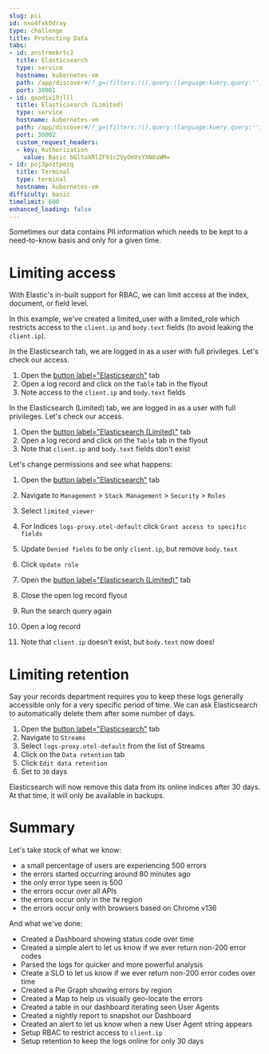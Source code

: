 ```yaml
---
slug: pii
id: nxo4fxk0dray
type: challenge
title: Protecting Data
tabs:
- id: anstrmekrtc2
  title: Elasticsearch
  type: service
  hostname: kubernetes-vm
  path: /app/discover#/?_g=(filters:!(),query:(language:kuery,query:''),refreshInterval:(pause:!t,value:60000),time:(from:now-1h,to:now))&_a=(breakdownField:log.level,columns:!(),dataSource:(type:esql),filters:!(),hideChart:!f,interval:auto,query:(esql:'FROM%20logs-proxy.otel-default'),sort:!(!('@timestamp',desc)))
  port: 30001
- id: qxodixi0jlll
  title: Elasticsearch (Limited)
  type: service
  hostname: kubernetes-vm
  path: /app/discover#/?_g=(filters:!(),query:(language:kuery,query:''),refreshInterval:(pause:!t,value:60000),time:(from:now-1h,to:now))&_a=(breakdownField:log.level,columns:!(),dataSource:(type:esql),filters:!(),hideChart:!f,interval:auto,query:(esql:'FROM%20logs-proxy.otel-default'),sort:!(!('@timestamp',desc)))
  port: 30002
  custom_request_headers:
  - key: Authorization
    value: Basic bGltaXRlZF91c2VyOmVsYXN0aWM=
- id: poj3poztpezq
  title: Terminal
  type: terminal
  hostname: kubernetes-vm
difficulty: basic
timelimit: 600
enhanced_loading: false
---
```

Sometimes our data contains PII information which needs to be kept to a need-to-know basis and only for a given time.

# Limiting access

With Elastic's in-built support for RBAC, we can limit access at the index, document, or field level.

In this example, we've created a limited_user with a limited_role which restricts access to the `client.ip` and `body.text` fields (to avoid leaking the `client.ip`).

In the Elasticsearch tab, we are logged in as a user with full privileges. Let's check our access.
1. Open the [button label="Elasticsearch"](tab-0) tab
2. Open a log record and click on the `Table` tab in the flyout
3. Note access to the `client.ip` and `body.text` fields

In the Elasticsearch (Limited) tab, we are logged in as a user with full privileges. Let's check our access.

1. Open the [button label="Elasticsearch (Limited)"](tab-1) tab
2. Open a log record and click on the `Table` tab in the flyout
3. Note that `client.ip` and `body.text` fields don't exist

Let's change permissions and see what happens:

1. Open the [button label="Elasticsearch"](tab-0) tab
2. Navigate to `Management` > `Stack Management` > `Security` > `Roles`
3. Select `limited_viewer`
4. For Indices `logs-proxy.otel-default` click `Grant access to specific fields`
5. Update `Denied fields` to be only `client.ip`, but remove `body.text`
6. Click `Update role`

1. Open the [button label="Elasticsearch (Limited)"](tab-1) tab
2. Close the open log record flyout
3. Run the search query again
4. Open a log record
5. Note that `client.ip` doesn't exist, but `body.text` now does!

# Limiting retention

Say your records department requires you to keep these logs generally accessible only for a very specific period of time. We can ask Elasticsearch to automatically delete them after some number of days.

1. Open the [button label="Elasticsearch"](tab-0) tab
2. Navigate to `Streams`
3. Select `logs-proxy.otel-default` from the list of Streams
4. Click on the `Data retention` tab
5. Click `Edit data retention`
6. Set to `30` days

Elasticsearch will now remove this data from its online indices after 30 days. At that time, it will only be available in backups.

# Summary

Let's take stock of what we know:

* a small percentage of users are experiencing 500 errors
* the errors started occurring around 80 minutes ago
* the only error type seen is 500
* the errors occur over all APIs
* the errors occur only in the `TW` region
* the errors occur only with browsers based on Chrome v136

And what we've done:

* Created a Dashboard showing status code over time
* Created a simple alert to let us know if we ever return non-200 error codes
* Parsed the logs for quicker and more powerful analysis
* Create a SLO to let us know if we ever return non-200 error codes over time
* Created a Pie Graph showing errors by region
* Created a Map to help us visually geo-locate the errors
* Created a table in our dashboard iterating seen User Agents
* Created a nightly report to snapshot our Dashboard
* Created an alert to let us know when a new User Agent string appears
* Setup RBAC to restrict access to `client.ip`
* Setup retention to keep the logs online for only 30 days
